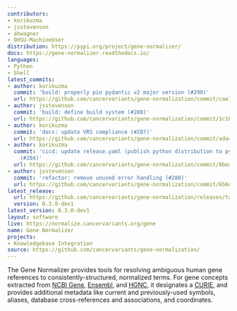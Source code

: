 ```yaml
---
contributors:
- korikuzma
- jsstevenson
- ahwagner
- OHSU-MachineUser
distribution: https://pypi.org/project/gene-normalizer/
docs: https://gene-normalizer.readthedocs.io/
languages:
- Python
- Shell
latest_commits:
- author: korikuzma
  commit: 'build: properly pin pydantic v2 major version (#290)'
  url: https://github.com/cancervariants/gene-normalization/commit/cae10d77548cb24ee3003407e08910438c2fb58a
- author: jsstevenson
  commit: 'build: define build system (#288)'
  url: https://github.com/cancervariants/gene-normalization/commit/1c18396067cc7655bbce1c8ff223ccae42e160c5
- author: korikuzma
  commit: 'docs: update VRS compliance (#287)'
  url: https://github.com/cancervariants/gene-normalization/commit/ada4432fbf7905e190787f52dbec59c083c856ef
- author: korikuzma
  commit: 'cicd: update release.yaml (publish python distribution to pypi) (#283)
    (#284)'
  url: https://github.com/cancervariants/gene-normalization/commit/8bea8253c029b2edc4c301f4bbb735e6d2d0fb12
- author: jsstevenson
  commit: 'refactor: remove unused error handling (#280)'
  url: https://github.com/cancervariants/gene-normalization/commit/656db1b78699f70fcc1c63f0b2a641e708edc386
latest_release:
  url: https://github.com/cancervariants/gene-normalization/releases/tag/0.3.0-dev1
  version: 0.3.0-dev1
latest_version: 0.3.0-dev1
layout: software
live: https://normalize.cancervariants.org/gene
name: Gene Normalizer
projects:
- Knowledgebase Integration
source: https://github.com/cancervariants/gene-normalization/
---
```

The Gene Normalizer provides tools for resolving ambiguous human gene references to consistently-structured, normalized terms. For gene concepts extracted from [NCBI Gene](https://www.ncbi.nlm.nih.gov/gene/), [Ensembl](https://useast.ensembl.org/index.html), and [HGNC](https://www.genenames.org/), it designates a [CURIE](https://en.wikipedia.org/wiki/CURIE), and provides additional metadata like current and previously-used symbols, aliases, database cross-references and associations, and coordinates.

